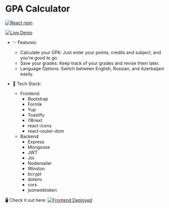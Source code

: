 # GPA Calculator

[![React npm](https://img.shields.io/badge/react-18.2.0-%23f1e05a?logo=React)](https://www.npmjs.com/package/react/v/18.2.0)

[![Live Demo](https://img.shields.io/badge/Live-Demo-brightgreen?style=flat-square)](https://uomgcalculator.netlify.app/)

* ✨ Features:
    * Calculate your GPA: Just enter your points, credits and subject, and you’re good to go.
    * Save your grades: Keep track of your grades and revise them later.
    * Language Options: Switch between English, Russian, and Azerbaijani easily.
    
* 🚀 Tech Stack:
    * Frontend:
        * Bootstrap
        * Formik
        * Yup
        * Toastify
        * i18next
        * react-icons
        * react-router-dom
    * Backend
        * Express
        * Mongoose
        * JWT
        * Joi
        * Nodemailer
        * Winston
        * bcrypt
        * dotenv
        * cors
        * jsonwebtoken


🖥️ Check it out here:
[![Frontend Deployed](https://img.shields.io/badge/Frontend-Deployed-brightgreen?style=flat-square)](https://uomgcalculator.netlify.app/)

